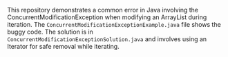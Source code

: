 This repository demonstrates a common error in Java involving the ConcurrentModificationException when modifying an ArrayList during iteration. The `ConcurrentModificationExceptionExample.java` file shows the buggy code. The solution is in `ConcurrentModificationExceptionSolution.java` and involves using an Iterator for safe removal while iterating.